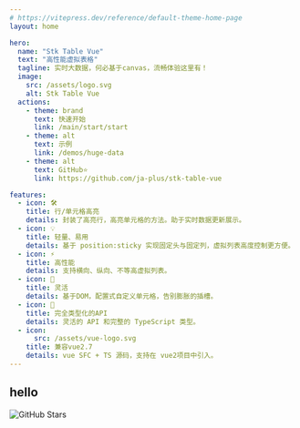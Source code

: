 ```yaml
---
# https://vitepress.dev/reference/default-theme-home-page
layout: home

hero:
  name: "Stk Table Vue"
  text: "高性能虚拟表格"
  tagline: 实时大数据，何必基于canvas，流畅体验这里有！
  image:
    src: /assets/logo.svg
    alt: Stk Table Vue
  actions:
    - theme: brand
      text: 快速开始
      link: /main/start/start
    - theme: alt
      text: 示例
      link: /demos/huge-data
    - theme: alt
      text: GitHub⭐
      link: https://github.com/ja-plus/stk-table-vue

features:
  - icon: 🛠️
    title: 行/单元格高亮
    details: 封装了高亮行，高亮单元格的方法。助于实时数据更新展示。
  - icon: 💡
    title: 轻量、易用
    details: 基于 position:sticky 实现固定头与固定列，虚拟列表高度控制更方便。
  - icon: ⚡️
    title: 高性能
    details: 支持横向、纵向、不等高虚拟列表。
  - icon: 🔩
    title: 灵活
    details: 基于DOM，配置式自定义单元格，告别膨胀的插槽。
  - icon: 🔑
    title: 完全类型化的API
    details: 灵活的 API 和完整的 TypeScript 类型。
  - icon: 
      src: /assets/vue-logo.svg
    title: 兼容vue2.7
    details: vue SFC + TS 源码，支持在 vue2项目中引入。
---
```


## hello
![GitHub Stars](https://img.shields.io/github/stars/ja-plus/stk-table-vue.svg)

